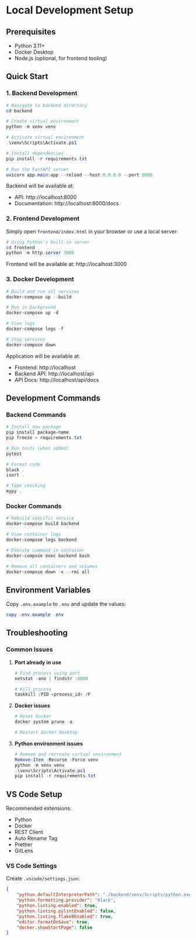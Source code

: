 # Local Development Setup

## Prerequisites

- Python 3.11+
- Docker Desktop
- Node.js (optional, for frontend tooling)

## Quick Start

### 1. Backend Development

```powershell
# Navigate to backend directory
cd backend

# Create virtual environment
python -m venv venv

# Activate virtual environment
.\venv\Scripts\Activate.ps1

# Install dependencies
pip install -r requirements.txt

# Run the FastAPI server
uvicorn app.main:app --reload --host 0.0.0.0 --port 8000
```

Backend will be available at:
- API: http://localhost:8000
- Documentation: http://localhost:8000/docs

### 2. Frontend Development

Simply open `frontend/index.html` in your browser or use a local server:

```powershell
# Using Python's built-in server
cd frontend
python -m http.server 3000
```

Frontend will be available at: http://localhost:3000

### 3. Docker Development

```powershell
# Build and run all services
docker-compose up --build

# Run in background
docker-compose up -d

# View logs
docker-compose logs -f

# Stop services
docker-compose down
```

Application will be available at:
- Frontend: http://localhost
- Backend API: http://localhost/api
- API Docs: http://localhost/api/docs

## Development Commands

### Backend Commands

```powershell
# Install new package
pip install package-name
pip freeze > requirements.txt

# Run tests (when added)
pytest

# Format code
black .
isort .

# Type checking
mypy .
```

### Docker Commands

```powershell
# Rebuild specific service
docker-compose build backend

# View container logs
docker-compose logs backend

# Execute command in container
docker-compose exec backend bash

# Remove all containers and volumes
docker-compose down -v --rmi all
```

## Environment Variables

Copy `.env.example` to `.env` and update the values:

```powershell
copy .env.example .env
```

## Troubleshooting

### Common Issues

1. **Port already in use**
   ```powershell
   # Find process using port
   netstat -ano | findstr :8000
   
   # Kill process
   taskkill /PID <process_id> /F
   ```

2. **Docker issues**
   ```powershell
   # Reset Docker
   docker system prune -a
   
   # Restart Docker Desktop
   ```

3. **Python environment issues**
   ```powershell
   # Remove and recreate virtual environment
   Remove-Item -Recurse -Force venv
   python -m venv venv
   .\venv\Scripts\Activate.ps1
   pip install -r requirements.txt
   ```

## VS Code Setup

Recommended extensions:
- Python
- Docker
- REST Client
- Auto Rename Tag
- Prettier
- GitLens

### VS Code Settings

Create `.vscode/settings.json`:

```json
{
    "python.defaultInterpreterPath": "./backend/venv/Scripts/python.exe",
    "python.formatting.provider": "black",
    "python.linting.enabled": true,
    "python.linting.pylintEnabled": false,
    "python.linting.flake8Enabled": true,
    "editor.formatOnSave": true,
    "docker.showStartPage": false
}
```
